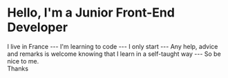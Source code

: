 # Hello, I'm a Junior Front-End Developer
I live in France ---
I'm learning to code ---
I only start ---
Any help, advice and remarks is welcome knowing that I learn in a self-taught way ---
So be nice to me.   
Thanks
